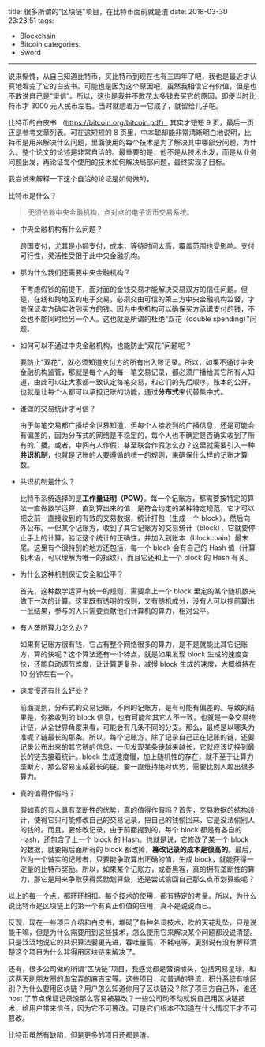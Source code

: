 title: 很多所谓的“区块链”项目，在比特币面前就是渣
date: 2018-03-30 23:23:51
tags:
  - Blockchain
  - Bitcoin
categories:
  - Sword
---

说来惭愧，从自己知道比特币，买比特币到现在也有三四年了吧，我也是最近才认真地看完了它的白皮书。可能也是因为这个原因吧，虽然我相信它有价值，但是也不敢说自己是“坚信”。所以，这也是我并不敢花太多钱去买它的原因，即便当时比特币才 3000 元人民币左右。当时就想着万一它成了，就留给儿子吧。  

比特币的白皮书 （https://bitcoin.org/bitcoin.pdf） 其实才短短 9 页，最后一页还是参考文章列表。可在这短短的 8 页里，中本聪却能非常清晰明白地说明，比特币是用来解决什么问题，里面使用的每个技术是为了解决其中哪部分问题，为什么。整个论文的论述是非常自洽的。最重要的是，他不是从技术出发，而是从业务问题出发，再论证每个使用的技术如何解决局部问题，最终实现了目标。  

我尝试来解释一下这个自洽的论证是如何做的。

比特币是什么？  

>无须依赖中央金融机构，点对点的电子货币交易系统。  

* 中央金融机构有什么问题？  

  跨国支付，尤其是小额支付，成本，等待时间太高，覆盖范围也受影响。支付可行性，灵活性受限于此中央金融机构。  

* 那为什么我们还需要中央金融机构？  

  不考虑假钞的前提下，面对面的金钱交易才能解决交易双方的信任问题。但是，在线和跨地区的电子交易，必须交由可信的第三方中央金融机构监督，才能保证卖方确实收到买方的钱。因为中央机构可以确保买方承诺支付的钱，不会也不能同时给另一个人。这也就是所谓的杜绝“双花（double spending）”问题。  

* 如何可以不通过中央金融机构，也能防止“双花”问题呢？  

  要防止“双花”，就必须知道支付方的所有出入账记录。所以，如果不通过中央金融机构监管，那就是每个人的每一笔交易记录，都必须广播给其它所有人知道，由此可以让大家都一致认定每笔交易，和它们的先后顺序。账本的公开，也就是让每个人都可以承担记账的功能，通过**分布式**来代替集中式。  

* 谁做的交易统计才可信？  

  由于每笔交易都广播给全世界知道，但每个人接收到的广播信息，还是可能会有偏差的，因为分布式的网络是不稳定的，每个人也不确定是否确实收到了所有的广播。或者，中间有人作假，甚至联合作假怎么办？这里就需要引入一种**共识机制**，也就是记账的人要遵循的统一的规则，来确保什么样的记账才算数。  

* 共识机制是什么？  

  比特币系统选择的是**工作量证明（POW）**。每一个记账方，都需要按特定的算法一直做数学运算，直到算出来的值，是符合约定的某种特定规范，它才可以把之前一直接收到的有效的交易数据，统计打包（生成一个 block），然后向外公布。一但某个记账方，收到了其它记账方的交易统计（block），它就要停止手上的计算，验证这个统计的正确性，并加入到账本（blockchain）最末尾。这里有个很特别的地方还包括，每一个 block 会有自己的 Hash 值（计算机术语，可以理解为唯一的指纹），而且它还和上一个 block 的 Hash 有关。  

* 为什么这种机制保证安全和公平？  

  首先，这种数学运算有统一的规则，需要拿上一个 block 里定的某个随机数来做下一次的计算。这里既有透明的规则，又有随机成分，没有人可以提前算出一批结果，参与的人只需要贡献他们计算机的算力，相对公平。  

* 有人垄断算力怎么办？  

  如果有记账方很有钱，它占有整个网络很多的算力，是不是就能比其它记账方，算的快呢？这个算法还有一个特点，就是如果发现 block 生成的速度变快，还能自动调节难度，让计算更复杂，减慢 block 生成的速度，大概维持在 10 分钟左右一个。  

* 速度慢还有什么好处？  

  前面提到，分布式的交易记账，不同的记账方，是有可能有偏差的。导致的结果是，你接收到的 block 信息，也有可能和其它人不一致。也就是一条交易统计链，从全世界角度来看，可能会有几条不同的分支。那么，最终是以哪条为准呢？链最长的那条。所以，每个记账方，除了记录自己正在记账的链，还要记录公布出来的其它链的信息，一但发现某条链越来越长，它就应该切换到最长的链去接着统计。block 生成速度慢，加上随机性的存在，就不至于让算力垄断方，那么容易生成最长的链。要一直维持绝对优势，需要比别人超出很多算力。  

* 真的值得作假吗？  

  假如真的有人具有垄断性的优势，真的值得作假吗？首先，交易数据的结构设计，使得它只可能修改自己的交易记录，把自己的钱偷回来，它是没法偷别人的钱的。而且，要修改记录，由于前面提到的，每个 block 都是有各自的 Hash，还包含了上一个 block 的 Hash。也就是说，它修改了某一个 block 的数据，就要把后面所有的 block 都改掉，**篡改记录的成本是很高的**。最后，作为一个诚实的记账者，只要能争取算出正确的值，生成 block，就能获得一定量的比特币奖励。所以，如果某个记账方，或者黑客，真的拥有垄断性的算力，那它是用来争取获得奖励划算些，还是尝试偷回自己那么点币划算些呢？  

以上的每一个点，都环环相扣。每个技术的使用，都有特定的考量。所以，为什么说比特币是区块链上的第一个有真正价值的应用，真不是说说而已。  

反观，现在一些项目介绍和白皮书，堆砌了各种名词技术，吹的天花乱坠，只是说能干嘛，但是为什么需要用到这些技术，怎么使用它来解决某个问题都没说清楚。只是泛泛地说它的共识算法要更先进，吞吐量高，不耗电等，更别说有没有解释清楚这个项目为什么非得用区块链来解决了。  

还有，很多公司做的所谓“区块链”项目，我感觉都是营销噱头，包括网易星球，和这两天刷朋友圈的淘宝弄的麻吉宝等。这些项目，和普通的导流，积分系统有啥区别？为什么要用区块链？用户怎么知道你用了区块链没？除了项目方自己外，谁还 host 了节点保证记录没那么容易被篡改？一些公司动不动就说自己用区块链技术，给用户带来信任，因为它不可篡改。可是它们根本不知道在什么情况下才不可篡改。  

比特币虽然有缺陷，但是更多的项目还都是渣。  
